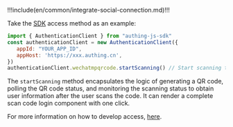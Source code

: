 <IntegrationDetailCard title="Start developing access">

!!!include(en/common/integrate-social-connection.md)!!!

Take the [SDK](/en/reference/sdk-for-node/authentication/QrCodeAuthenticationClient.md) access method as an example:

```javascript
import { AuthenticationClient } from "authing-js-sdk"
const authenticationClient = new AuthenticationClient({
   appId: "YOUR_APP_ID",
   appHost: 'https://xxx.authing.cn',
})
authenticationClient.wechatmpqrcode.startScanning() // Start scanning to log in
```

The `startScanning` method encapsulates the logic of generating a QR code, polling the QR code status, and monitoring the scanning status to obtain user information after the user scans the code. It can render a complete scan code login component with one click.

For more information on how to develop access, [here](/en/guides/authentication/social/#choose-the-appropriate-development-integration-method).

</IntegrationDetailCard>
